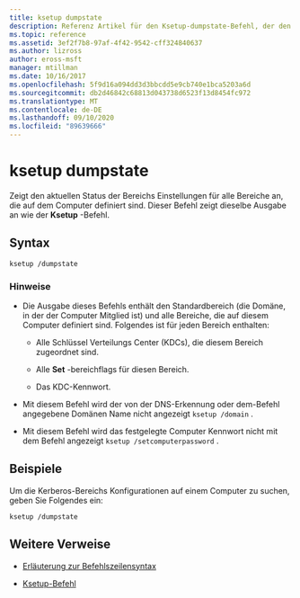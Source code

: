 ```yaml
---
title: ksetup dumpstate
description: Referenz Artikel für den Ksetup-dumpstate-Befehl, der den aktuellen Status der Bereichs Einstellungen für alle auf dem Computer definierten Bereiche anzeigt.
ms.topic: reference
ms.assetid: 3ef2f7b8-97af-4f42-9542-cff324840637
ms.author: lizross
author: eross-msft
manager: mtillman
ms.date: 10/16/2017
ms.openlocfilehash: 5f9d16a094dd3d3bbcdd5e9cb740e1bca5203a6d
ms.sourcegitcommit: db2d46842c68813d043738d6523f13d8454fc972
ms.translationtype: MT
ms.contentlocale: de-DE
ms.lasthandoff: 09/10/2020
ms.locfileid: "89639666"
---
```

# <a name="ksetup-dumpstate"></a>ksetup dumpstate

Zeigt den aktuellen Status der Bereichs Einstellungen für alle Bereiche an, die auf dem Computer definiert sind. Dieser Befehl zeigt dieselbe Ausgabe an wie der **Ksetup** -Befehl.

## <a name="syntax"></a>Syntax

```
ksetup /dumpstate
```

### <a name="remarks"></a>Hinweise

- Die Ausgabe dieses Befehls enthält den Standardbereich (die Domäne, in der der Computer Mitglied ist) und alle Bereiche, die auf diesem Computer definiert sind. Folgendes ist für jeden Bereich enthalten:

  - Alle Schlüssel Verteilungs Center (KDCs), die diesem Bereich zugeordnet sind.

  - Alle **Set** -bereichflags für diesen Bereich.

  - Das KDC-Kennwort.

- Mit diesem Befehl wird der von der DNS-Erkennung oder dem-Befehl angegebene Domänen Name nicht angezeigt `ksetup /domain` .

- Mit diesem Befehl wird das festgelegte Computer Kennwort nicht mit dem Befehl angezeigt `ksetup /setcomputerpassword` .

## <a name="examples"></a>Beispiele

Um die Kerberos-Bereichs Konfigurationen auf einem Computer zu suchen, geben Sie Folgendes ein:

```
ksetup /dumpstate
```

## <a name="additional-references"></a>Weitere Verweise

- [Erläuterung zur Befehlszeilensyntax](command-line-syntax-key.md)

- [Ksetup-Befehl](ksetup.md)